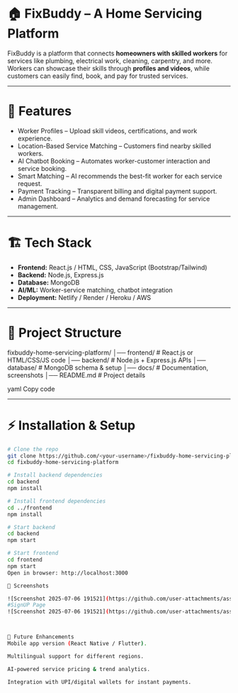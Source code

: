 # 🏠 FixBuddy – A Home Servicing Platform  

FixBuddy is a platform that connects **homeowners with skilled workers** for services like plumbing, electrical work, cleaning, carpentry, and more. Workers can showcase their skills through **profiles and videos**, while customers can easily find, book, and pay for trusted services.  

---

# 🚀 Features  
- Worker Profiles – Upload skill videos, certifications, and work experience.  
- Location-Based Service Matching – Customers find nearby skilled workers.  
- AI Chatbot Booking – Automates worker-customer interaction and service booking.  
- Smart Matching – AI recommends the best-fit worker for each service request.  
- Payment Tracking – Transparent billing and digital payment support.  
- Admin Dashboard – Analytics and demand forecasting for service management.  

---

# 🏗️ Tech Stack  
- **Frontend:** React.js / HTML, CSS, JavaScript (Bootstrap/Tailwind)  
- **Backend:** Node.js, Express.js  
- **Database:** MongoDB  
- **AI/ML:** Worker-service matching, chatbot integration  
- **Deployment:** Netlify / Render / Heroku / AWS  

---

# 📂 Project Structure  
fixbuddy-home-servicing-platform/
│── frontend/ # React.js or HTML/CSS/JS code
│── backend/ # Node.js + Express.js APIs
│── database/ # MongoDB schema & setup
│── docs/ # Documentation, screenshots
│── README.md # Project details

yaml
Copy code

---

# ⚡ Installation & Setup  
```bash
# Clone the repo
git clone https://github.com/<your-username>/fixbuddy-home-servicing-platform.git
cd fixbuddy-home-servicing-platform

# Install backend dependencies
cd backend
npm install

# Install frontend dependencies
cd ../frontend
npm install

# Start backend
cd backend
npm start

# Start frontend
cd frontend
npm start
Open in browser: http://localhost:3000

📸 Screenshots

![Screenshot 2025-07-06 191521](https://github.com/user-attachments/assets/20156eaf-9da8-4e93-9a87-0edc2efcb451)
#SignUP Page
![Screenshot 2025-07-06 191521](https://github.com/user-attachments/assets/5934527e-038f-4560-8ee8-21afeb2c8d1e)



🔮 Future Enhancements
Mobile app version (React Native / Flutter).

Multilingual support for different regions.

AI-powered service pricing & trend analytics.

Integration with UPI/digital wallets for instant payments.
